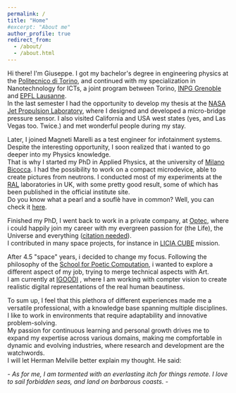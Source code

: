 ```yaml
---
permalink: /
title: "Home"
#excerpt: "About me"
author_profile: true
redirect_from: 
  - /about/
  - /about.html 
---
```


Hi there!
I'm Giuseppe.
I got my bachelor's degree in engineering physics at the [Politecnico di Torino](https://www.polito.it/), and continued with my specialization in Nanotechnology for ICTs, a joint program between Torino, [INPG Grenoble](https://www.grenoble-inp.fr/) and [EPFL Lausanne](https://www.epfl.ch/en/).  
In the last semester I had the opportunity to develop my thesis at the [NASA Jet Propulsion Laboratory](https://www.jpl.nasa.gov/), where I designed and developed a micro-bridge pressure sensor. I also visited California and USA west states (yes, and Las Vegas too. Twice.) and met wonderful people during my stay.

Later, I joined Magneti Marelli as a test engineer for infotainment systems. Despite the interesting opportunity, I soon realized that i wanted to go deeper into my Physics knowledge.  
That is why I started my PhD in Applied Physics, at the university of [Milano Bicocca](https://www.unimib.it/). I had the possibility to work on a compact microdevice, able to create pictures from neutrons. I conducted most of my experiments at the [RAL](https://www.ukri.org/who-we-are/stfc/locations/rutherford-appleton-laboratory/) laboratories in UK, with some pretty good result, some of which has been published in the official institute site.  
Do you know what a pearl and a souflè have in common? Well, you can check it [here](https://www.isis.stfc.ac.uk/Pages/Neutron-imaging-study-dives-deep-into-pearls.aspx).

Finished my PhD, I went back to work in a private company, at [Optec](https://www.optec.eu), where i could happily join my career with my evergreen passion for (the Life), the Universe and everything ([citation needed](https://en.wikipedia.org/wiki/Life,_the_Universe_and_Everything)).  
I contributed in many space projects, for instance in [LICIA CUBE](https://www.asi.it/en/planets-stars-universe/solar-system-and-beyond/liciacube/) mission.  

After 4.5 "space" years, i decided to change my focus. Following the philosophy of the [School for Poetic Computation](https://sfpc.study/), i wanted to explore a different aspect of my job, trying to merge technical aspects with Art.  
I am currently at [IGOODI](https://www.igoodi.eu/en/home) , where I am working with compter vision to create realistic digital representations of the real human beautiness.

To sum up, I feel that this plethora of different experiences made me a versatile professional, with a knowledge base spanning multiple disciplines. I like to work in environments that require adaptability and innovative problem-solving.  
My passion for continuous learning and personal growth drives me to expand my expertise across various domains, making me compfortable in dynamic and evolving industries, where research and development are the watchwords.  
I will let Herman Melville better explain my thought. He said:  

 <em> - As for me, I am tormented with an everlasting itch for things remote. I love to sail forbidden seas, and land on barbarous coasts. - </em>

